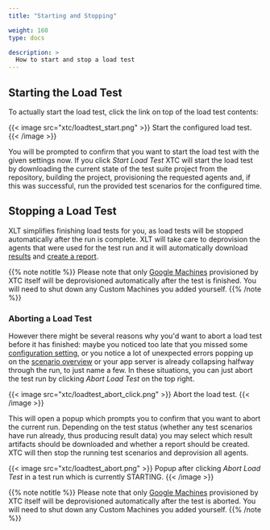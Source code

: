 ```yaml
---
title: "Starting and Stopping"

weight: 160
type: docs

description: >
  How to start and stop a load test
---
```


## Starting the Load Test

To actually start the load test, click the link on top of the load test contents:

{{< image src="xtc/loadtest_start.png" >}}
Start the configured load test.
{{< /image >}}

You will be prompted to confirm that you want to start the load test with the given settings now. If you click _Start Load Test_ XTC will start the load test by downloading the current state of the test suite project from the repository, building the project, provisioning the requested agents and, if this was successful, run the provided test scenarios for the configured time.

<!--Soon (?) to come: test scheduling-->

## Stopping a Load Test

XLT simplifies finishing load tests for you, as load tests will be stopped automatically after the run is complete. XLT will take care to deprovision the agents that were used for the test run and it will automatically download [results](../175-results) and [create a report](../180-reports).

{{% note notitle %}}
Please note that only [Google Machines](../155-lt-settings/#machine-configuration) provisioned by XTC itself will be deprovisioned automatically after the test is finished. You will need to shut down any Custom Machines you added yourself.
{{% /note %}}

### Aborting a Load Test

However there might be several reasons why you'd want to abort a load test before it has finished: maybe you noticed too late that you missed some [configuration setting](../155-lt-settings), or you notice a lot of unexpected errors popping up on the [scenario overview](../170-monitor-lt/#scenario-overview) or your app server is already collapsing halfway through the run, to just name a few. In these situations, you can just abort the test run by clicking _Abort Load Test_ on the top right. 

{{< image src="xtc/loadtest_abort_click.png" >}}
Abort the load test.
{{< /image >}}

This will open a popup which prompts you to confirm that you want to abort the current run. Depending on the test status (whether any test scenarios have run already, thus producing result data) you may select which result artifacts should be downloaded and whether a report should be created. XTC will then stop the running test scenarios and deprovision all agents.

{{< image src="xtc/loadtest_abort.png" >}}
Popup after clicking _Abort Load Test_ in a test run which is currently STARTING.
{{< /image >}}

{{% note notitle %}}
Please note that only [Google Machines](../155-lt-settings/#machine-configuration) provisioned by XTC itself will be deprovisioned automatically after the test is aborted. You will need to shut down any Custom Machines you added yourself.
{{% /note %}}

